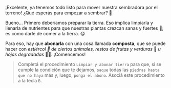 <gs-attire attire-url="https://raw.githubusercontent.com/MumukiProject/mumuki-guia-gobstones-eventos-kids/master/assets/attires/config_1552681552242.json"></gs-attire>

<gs-toolbox toolbox-url="https://raw.githubusercontent.com/MumukiProject/mumuki-guia-gobstones-eventos-kids/master/assets/toolbox_1552945151840.xml"></gs-toolbox>

¡Excelente, ya tenemos todo listo para mover nuestra sembradora por el terreno! ¿Qué esperás para empezar a sembrar?  :grimacing:

Bueno… Primero deberíamos preparar la tierra. Eso implica limpiarla y llenarla de nutrientes para que nuestras plantas crezcan sanas y fuertes :muscle:; es como darle de comer a la tierra. :yum:

Para eso, hay que **abonarla** con una cosa llamada **composta**, que se puede hacer con _estiércol :poop: de ciertos animales, restos de frutas y verduras_ :sweet_potato: _u hojas degradadas_ :fallen_leaf::maple_leaf:. ¡Comencemos!

> Completá el procedimiento `Limpiar y abonar tierra` para que, si se cumple la condición que te dejamos, `saque` todas las `piedras hasta que no haya` más y, luego, `ponga el abono`. Asociá este procedimiento a la tecla `B`.